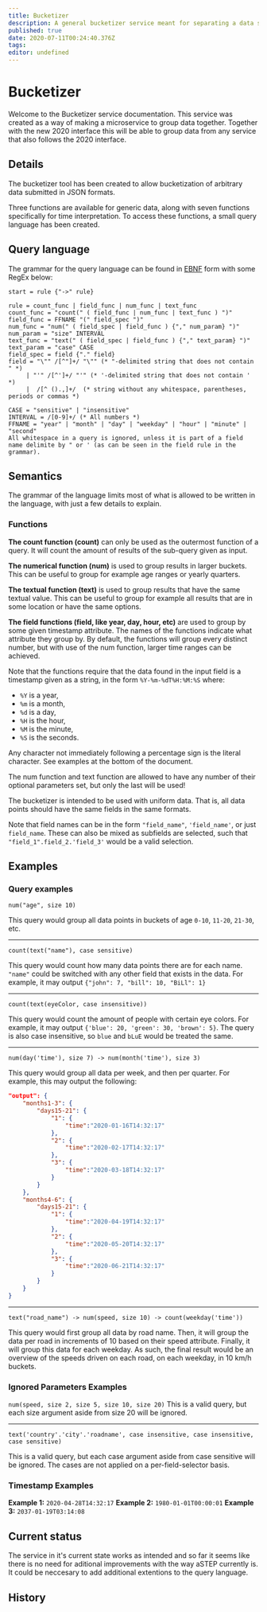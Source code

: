 ```yaml
---
title: Bucketizer
description: A general bucketizer service meant for separating a data set into appropriate buckets.
published: true
date: 2020-07-11T00:24:40.376Z
tags: 
editor: undefined
---
```


# Bucketizer
Welcome to the Bucketizer service documentation. This service was created as a way of making a microservice to group data together. Together with the new 2020 interface this will be able to group data from any service that also follows the 2020 interface.
## Details
The bucketizer tool has been created to allow bucketization of arbitrary data submitted in JSON formats.

Three functions are available for generic data, along with seven functions specifically for time interpretation. To access these functions, a small query language has been created.


## Query language
The grammar for the query language can be found in [EBNF](https://en.wikipedia.org/wiki/Extended_Backus%E2%80%93Naur_form) form with some RegEx below:

```
start = rule {"->" rule}

rule = count_func | field_func | num_func | text_func
count_func = "count(" ( field_func | num_func | text_func ) ")"
field_func = FFNAME "(" field_spec ")"
num_func = "num(" ( field_spec | field_func ) {"," num_param} ")"
num_param = "size" INTERVAL
text_func = "text(" ( field_spec | field_func ) {"," text_param} ")"
text_param = "case" CASE
field_spec = field {"." field}
field = "\"" /[^"]+/ "\"" (* "-delimited string that does not contain " *)
     | "'" /[^']+/ "'" (* '-delimited string that does not contain ' *)
     |  /[^ ().,]+/  (* string without any whitespace, parentheses, periods or commas *)

CASE = "sensitive" | "insensitive"
INTERVAL = /[0-9]+/ (* All numbers *)
FFNAME = "year" | "month" | "day" | "weekday" | "hour" | "minute" | "second"
All whitespace in a query is ignored, unless it is part of a field name delimite by " or ' (as can be seen in the field rule in the grammar).

```

## Semantics
The grammar of the language limits most of what is allowed to be written in the language, with just a few details to explain.

### Functions

**The count function (count)** can only be used as the outermost function of a query. It will count the amount of results of the sub-query given as input.

**The numerical function (num)** is used to group results in larger buckets. This can be useful to group for example age ranges or yearly quarters.

**The textual function (text)** is used to group results that have the same textual value. This can be useful to group for example all results that are in some location or have the same options.

**The field functions (field, like year, day, hour, etc)** are used to group by some given timestamp attribute. The names of the functions indicate what attribute they group by. By default, the functions will group every distinct number, but with use of the num function, larger time ranges can be achieved.

Note that the functions require that the data found in the input field is a timestamp given as a string, in the form `%Y-%m-%dT%H:%M:%S` where:

- `%Y` is a year,
- `%m` is a month,
- `%d` is a day,
- `%H` is the hour,
- `%M` is the minute,
- `%S` is the seconds.

Any character not immediately following a percentage sign is the literal character. See examples at the bottom of the document.

The num function and text function are allowed to have any number of their optional parameters set, but only the last will be used!

The bucketizer is intended to be used with uniform data. That is, all data points should have the same fields in the same formats.

Note that field names can be in the form `"field_name"`, `'field_name'`, or just `field_name`. These can also be mixed as subfields are selected, such that `"field_1".field_2.'field_3'` would be a valid selection.

## Examples

### Query examples
`num("age", size 10)`

This query would group all data points in buckets of age `0-10`, `11-20`, `21-30`, etc.

---

`count(text("name"), case sensitive)`

This query would count how many data points there are for each name. `"name"` could be switched with any other field that exists in the data. For example, it may output `{"john": 7, "bill": 10, "BiLl": 1}`

---

`count(text(eyeColor, case insensitive))`
 
This query would count the amount of people with certain eye colors. For example, it may output `{'blue': 20, 'green': 30, 'brown': 5}`. The query is also case insensitive, so `blue` and `bLuE` would be treated the same.

---

`num(day('time'), size 7) -> num(month('time'), size 3)`

This query would group all data per week, and then per quarter. For example, this may output the following:
```JSON
"output": {
    "months1-3": {
        "days15-21": {
            "1": {
                "time":"2020-01-16T14:32:17"
            },
            "2": {
                "time":"2020-02-17T14:32:17"
            },
            "3": {
                "time":"2020-03-18T14:32:17"
            }
        }
    },
    "months4-6": {
        "days15-21": {
            "1": {
                "time":"2020-04-19T14:32:17"
            },
            "2": {
                "time":"2020-05-20T14:32:17"
            },
            "3": {
                "time":"2020-06-21T14:32:17"
            }
        }
    }
}
```

---

`text("road_name") -> num(speed, size 10) -> count(weekday('time'))`

This query would first group all data by road name. Then, it will group the data per road in increments of 10 based on their speed attribute. Finally, it will group this data for each weekday. As such, the final result would be an overview of the speeds driven on each road, on each weekday, in 10 km/h buckets.

### Ignored Parameters Examples
`num(speed, size 2, size 5, size 10, size 20)`
This is a valid query, but each size argument aside from size 20 will be ignored.

---

`text('country'.'city'.'roadname', case insensitive, case insensitive, case sensitive)`

This is a valid query, but each case argument aside from case sensitive will be ignored. The cases are not applied on a per-field-selector basis.

### Timestamp Examples
**Example 1:** `2020-04-28T14:32:17`
**Example 2:** `1980-01-01T00:00:01`
**Example 3:** `2037-01-19T03:14:08`

## Current status
The service in it's current state works as intended and so far it seems like there is no need for aditional improvements with the way aSTEP currently is. It could be neccesary to add additional extentions to the query language.

## History